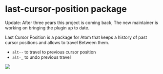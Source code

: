 # last-cursor-position package

Update: After three years this project is coming back, The new maintainer is working on bringing the plugin up to date.

Last Cursor Position is a package for Atom that keeps a history of past cursor positions and allows to travel
Between them.


* `alt--` to travel to previous cursor position
* `alt-_` to undo previous travel

![](http://i.imgur.com/NjtH1SJ.gif)
